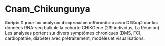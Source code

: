 # Cnam_Chikungunya
Scripts R pour les analyses d’expression différentielle avec DESeq2 sur les données RNA-seq bulk de la cohorte CHIKGene (219 individus, La Réunion). Les analyses portent sur divers symptômes chroniques (DMS, FCI, cardiopathie, diabète) avec prétraitement, modèles et visualisations.
